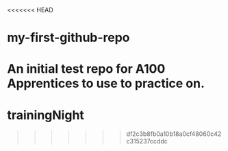 <<<<<<< HEAD
# my-first-github-repo
An initial test repo for A100 Apprentices to use to practice on.
=======
# trainingNight
>>>>>>> df2c3b8fb0a10b18a0cf48060c42c315237ccddc
